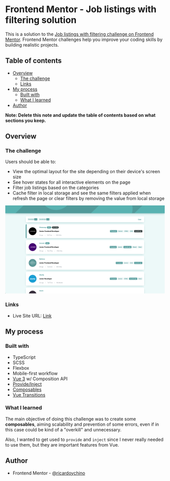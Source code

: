 # Frontend Mentor - Job listings with filtering solution

This is a solution to the [Job listings with filtering challenge on Frontend Mentor](https://www.frontendmentor.io/challenges/job-listings-with-filtering-ivstIPCt). Frontend Mentor challenges help you improve your coding skills by building realistic projects.

## Table of contents

- [Overview](#overview)
  - [The challenge](#the-challenge)
  - [Links](#links)
- [My process](#my-process)
  - [Built with](#built-with)
  - [What I learned](#what-i-learned)
- [Author](#author)

**Note: Delete this note and update the table of contents based on what sections you keep.**

## Overview

### The challenge

Users should be able to:

- View the optimal layout for the site depending on their device's screen size
- See hover states for all interactive elements on the page
- Filter job listings based on the categories
- Cache filter in local storage and see the same filters applied when refresh the page or clear filters by removing the value from local storage

![Screenshot](./sample.png "Screenshot")

### Links

- Live Site URL: [Link](https://frontmentor-job-listing-wfilter-ryc.netlify.app/)

## My process

### Built with

- TypeScript
- SCSS
- Flexbox
- Mobile-first workflow
- [Vue 3](https://vuejs.org/) w/ Composition API
- [Provide/Inject](https://vuejs.org/guide/components/provide-inject.html#provide-inject)
- [Composables](https://vuejs.org/guide/reusability/composables.html#composables)
- [Vue Transitions](https://vuejs.org/guide/built-ins/transition.html#transition)


### What I learned

The main objective of doing this challenge was to create some **composables**, aiming scalability and prevention of some errors, even if in this case could be kind of a "overkill" and unnecessary.

Also, I wanted to get used to `provide` and `inject` since I never really needed to use them, but they are important features from Vue.


## Author

- Frontend Mentor - [@ricardoychino](https://www.frontendmentor.io/profile/ricardoychino)

